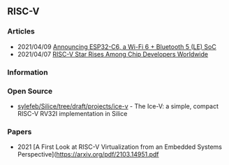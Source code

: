 ## RISC-V




### Articles
- 2021/04/09 [Announcing ESP32-C6, a Wi-Fi 6 + Bluetooth 5 (LE) SoC](https://www.espressif.com/en/news/ESP32_C6)
- 2021/04/07 [RISC-V Star Rises Among Chip Developers Worldwide](https://spectrum.ieee.org/tech-talk/semiconductors/design/riscv-rises-among-chip-developers-worldwide.amp.htm)


### Information


### Open Source
- [sylefeb/Silice/tree/draft/projects/ice-v](https://github.com/sylefeb/Silice/tree/draft/projects/ice-v) - The Ice-V: a simple, compact RISC-V RV32I implementation in Silice



### Papers
- 2021 [A First Look at RISC-V Virtualization from an Embedded Systems Perspective](https://arxiv.org/pdf/2103.14951.pdf
